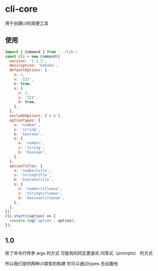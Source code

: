 # cli-core

用于创建cli的简便工具

## 使用

```javascript
import { Command } from '../lib';
const cli = new Command({
  version: '1.1.1',
  description: 'hahaha',
  defaultOptions: {
    n: 1,
    s: '123',
    b: true,
    o: {
      n: 1,
      s: '123',
      b: true,
    },
  },
  excludeOptions: ['o.b'],
  optionTypes: {
    n: 'number',
    s: 'string',
    b: 'boolean',
    o: {
      n: 'number',
      s: 'string',
      b: 'boolean',
    },
  },
  optionTitles: {
    n: 'numbertitle',
    s: 'stringtitle',
    b: 'booleantitle',
    o: {
      n: 'numbertitleooo',
      s: 'stringtitleooo',
      b: 'booleantitleooo',
    },
  },
});
cli.start((option) => {
  console.log(`option`, option);
});
```

## 1.0

除了命令行传参 args 的方式 可能有的同志更喜欢 问答式（prompts） 的方式

所以我们提供两种cli类型的构建 你可以通过types 去设置他
